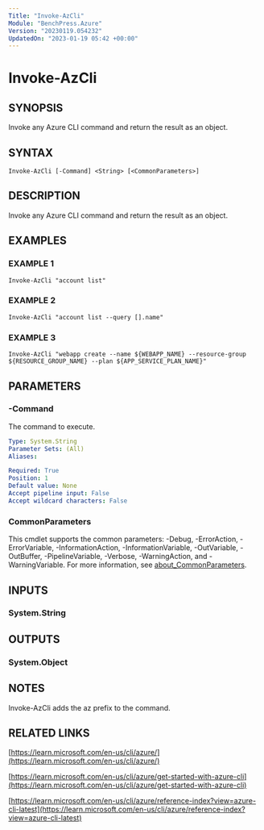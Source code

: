```yaml
---
Title: "Invoke-AzCli"
Module: "BenchPress.Azure"
Version: "20230119.054232"
UpdatedOn: "2023-01-19 05:42 +00:00"
---
```

# Invoke-AzCli

## SYNOPSIS
Invoke any Azure CLI command and return the result as an object.

## SYNTAX

```
Invoke-AzCli [-Command] <String> [<CommonParameters>]
```

## DESCRIPTION
Invoke any Azure CLI command and return the result as an object.

## EXAMPLES

### EXAMPLE 1
```
Invoke-AzCli "account list"
```

### EXAMPLE 2
```
Invoke-AzCli "account list --query [].name"
```

### EXAMPLE 3
```
Invoke-AzCli "webapp create --name ${WEBAPP_NAME} --resource-group ${RESOURCE_GROUP_NAME} --plan ${APP_SERVICE_PLAN_NAME}"
```

## PARAMETERS

### -Command
The command to execute.

```yaml
Type: System.String
Parameter Sets: (All)
Aliases:

Required: True
Position: 1
Default value: None
Accept pipeline input: False
Accept wildcard characters: False
```

### CommonParameters
This cmdlet supports the common parameters: -Debug, -ErrorAction, -ErrorVariable, -InformationAction, -InformationVariable, -OutVariable, -OutBuffer, -PipelineVariable, -Verbose, -WarningAction, and -WarningVariable. For more information, see [about_CommonParameters](http://go.microsoft.com/fwlink/?LinkID=113216).

## INPUTS

### System.String
## OUTPUTS

### System.Object
## NOTES
Invoke-AzCli adds the az prefix to the command.

## RELATED LINKS

[https://learn.microsoft.com/en-us/cli/azure/](https://learn.microsoft.com/en-us/cli/azure/)

[https://learn.microsoft.com/en-us/cli/azure/get-started-with-azure-cli](https://learn.microsoft.com/en-us/cli/azure/get-started-with-azure-cli)

[https://learn.microsoft.com/en-us/cli/azure/reference-index?view=azure-cli-latest](https://learn.microsoft.com/en-us/cli/azure/reference-index?view=azure-cli-latest)


